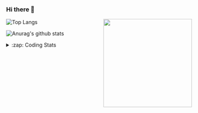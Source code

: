 ### Hi there 👋

<!--
**tao8687/tao8687** is a ✨ _special_ ✨ repository because its `README.md` (this file) appears on your GitHub profile.

Here are some ideas to get you started:

- 🔭 I’m currently working on ...
- 🌱 I’m currently learning ...
- 👯 I’m looking to collaborate on ...
- 🤔 I’m looking for help with ...
- 💬 Ask me about ...
- 📫 How to reach me: ...
- 😄 Pronouns: ...
- ⚡ Fun fact: ...
-->

<img align='right' src="https://media.giphy.com/media/M9gbBd9nbDrOTu1Mqx/giphy.gif" width="240">

  
![Top Langs](https://github-readme-stats.vercel.app/api/top-langs/?username=tao8687&layout=compact&title_color=23238E&text_color=A67D3D)

![Anurag's github stats](https://github-readme-stats.vercel.app/api?username=tao8687&show_icons=true&&text_color=A67D3D&title_color=23238E&show_icons=false&count_private=true&hide=stars)

<details>
  <summary>:zap: Coding Stats</summary>
  <br>
    
<!--START_SECTION:waka-->

```text
From: 24 August 2022 - To: 31 August 2022

Python       5 hrs 52 mins   ██████████▒░░░░░░░░░░░░░░   41.12 %
C++          3 hrs 15 mins   █████▓░░░░░░░░░░░░░░░░░░░   22.82 %
C            2 hrs 41 mins   ████▓░░░░░░░░░░░░░░░░░░░░   18.87 %
Makefile     56 mins         █▓░░░░░░░░░░░░░░░░░░░░░░░   06.56 %
Other        40 mins         █▒░░░░░░░░░░░░░░░░░░░░░░░   04.74 %
```

<!--END_SECTION:waka-->
</details>
